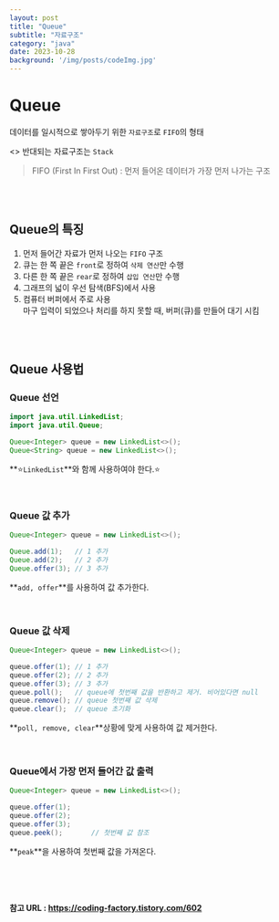 ```yaml
---
layout: post
title: "Queue"
subtitle: "자료구조"
category: "java"
date: 2023-10-28
background: '/img/posts/codeImg.jpg'
---
```


# Queue

데이터를 일시적으로 쌓아두기 위한 `자료구조`로 `FIFO`의 형태

<> 반대되는 자료구조는 `Stack`

> FIFO (First In First Out) : 먼저 들어온 데이터가 가장 먼저 나가는 구조

<br>
<br>

## Queue의 특징

1. 먼저 들어간 자료가 먼저 나오는 `FIFO` 구조
2. 큐는 한 쪽 끝은 `front`로 정하여 `삭제 연산`만 수행
3. 다른 한 쪽 끝은 `rear`로 정하여 `삽입 연산`만 수행
4. 그래프의 넓이 우선 탐색(BFS)에서 사용
5. 컴퓨터 버퍼에서 주로 사용 <br>
    마구 입력이 되었으나 처리를 하지 못할 때, 버퍼(큐)를 만들어 대기 시킴

<br>
<br>

## Queue 사용법

### Queue 선언

```java
import java.util.LinkedList;
import java.util.Queue;

Queue<Integer> queue = new LinkedList<>();
Queue<String> queue = new LinkedList<>();
```

**⭐`LinkedList`**와 함께 사용하여야 한다.⭐

<br>

### Queue 값 추가

```java
Queue<Integer> queue = new LinkedList<>();

Queue.add(1);   // 1 추가
Queue.add(2);   // 2 추가
Queue.offer(3); // 3 추가
```

**`add, offer`**를 사용하여 값 추가한다.

<br>

### Queue 값 삭제

```java
Queue<Integer> queue = new LinkedList<>();

queue.offer(1); // 1 추가
queue.offer(2); // 2 추가
queue.offer(3); // 3 추가
queue.poll();   // queue에 첫번째 값을 반환하고 제거. 비어있다면 null
queue.remove(); // queue 첫번째 값 삭제
queue.clear();  // queue 초기화
```
**`poll, remove, clear`**상황에 맞게 사용하여 값 제거한다.

<br>

### Queue에서 가장 먼저 들어간 값 출력

```java
Queue<Integer> queue = new LinkedList<>();

queue.offer(1);
queue.offer(2);
queue.offer(3);
queue.peek();       // 첫번째 값 참조
```

**`peak`**을 사용하여 첫번째 값을 가져온다. 

<br>
<br>
<br> 

**참고 URL : <https://coding-factory.tistory.com/602>**
